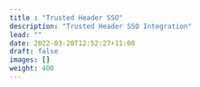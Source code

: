 ```yaml
---
title : "Trusted Header SSO"
description: "Trusted Header SSO Integration"
lead: ""
date: 2022-03-20T12:52:27+11:00
draft: false
images: []
weight: 400
---
```

